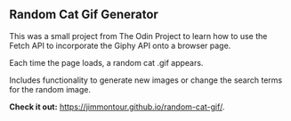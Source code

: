 **Random Cat Gif Generator**
---
This was a small project from The Odin Project to learn how to use the Fetch API to incorporate the Giphy API onto a browser page.

Each time the page loads, a random cat .gif appears.

Includes functionality to generate new images or change the search terms for the random image.

**Check it out:**
https://jimmontour.github.io/random-cat-gif/.
